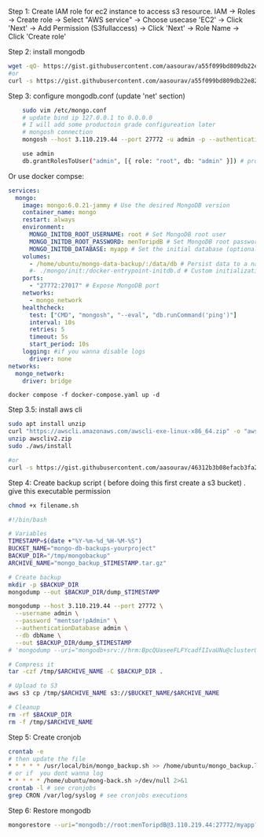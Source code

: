 Step 1: Create IAM role for ec2 instance to access s3 resource.
    IAM -> Roles -> Create role -> Select "AWS service" -> Choose usecase 'EC2' -> Click 'Next' -> Add Permission (S3fullaccess) -> Click 'Next' -> Role Name -> Click 'Create role'

Step 2: install mongodb
```sh
wget -qO- https://gist.githubusercontent.com/aasourav/a55f099bd809db22e8214a014e87eddd/raw/mongo.sh | bash
#or
curl -s https://gist.githubusercontent.com/aasourav/a55f099bd809db22e8214a014e87eddd/raw/mongo.sh | bash
```

Step 3: configure mongodb.conf (update 'net' section)
```sh
    sudo vim /etc/mongo.conf 
    # update bind ip 127.0.0.1 to 0.0.0.0
    # I will add some productoin grade configureation later
    # mongosh connection
    mongosh --host 3.110.219.44 --port 27772 -u admin -p --authenticationDatabase admin

    use admin
    db.grantRolesToUser("admin", [{ role: "root", db: "admin" }]) # provide all access
```

Or use docker compse:
```yaml
services:
  mongo:
    image: mongo:6.0.21-jammy # Use the desired MongoDB version
    container_name: mongo
    restart: always
    environment:
      MONGO_INITDB_ROOT_USERNAME: root # Set MongoDB root user
      MONGO_INITDB_ROOT_PASSWORD: menToripdB # Set MongoDB root password
      MONGO_INITDB_DATABASE: myapp # Set the initial database (optional)
    volumes:
      - /home/ubuntu/mongo-data-backup/:/data/db # Persist data to a named volume
      #- ./mongo/init:/docker-entrypoint-initdb.d # Custom initialization scripts
    ports:
      - "27772:27017" # Expose MongoDB port
    networks:
      - mongo_network
    healthcheck:
      test: ["CMD", "mongosh", "--eval", "db.runCommand('ping')"]
      interval: 10s
      retries: 5
      timeout: 5s
      start_period: 10s
    logging: #if you wanna disable logs
      driver: none
networks:
  mongo_network:
    driver: bridge
```
`docker compose -f docker-compose.yaml up -d`

Step 3.5: install aws cli
```sh
sudo apt install unzip
curl "https://awscli.amazonaws.com/awscli-exe-linux-x86_64.zip" -o "awscliv2.zip"
unzip awscliv2.zip
sudo ./aws/install

#or
curl -s https://gist.githubusercontent.com/aasourav/46312b3b08efacb3fa214888d0584caa/raw/mongo.sh | bash
```

Step 4: Create backup script ( before doing this first create a s3 bucket) . give this executable permission
```sh
chmod +x filename.sh
```
```sh
#!/bin/bash

# Variables
TIMESTAMP=$(date +"%Y-%m-%d_%H-%M-%S")
BUCKET_NAME="mongo-db-backups-yourproject"
BACKUP_DIR="/tmp/mongobackup"
ARCHIVE_NAME="mongo_backup_$TIMESTAMP.tar.gz"

# Create backup
mkdir -p $BACKUP_DIR
mongodump --out $BACKUP_DIR/dump_$TIMESTAMP

mongodump --host 3.110.219.44 --port 27772 \
  --username admin \
  --password "mentsor!pAdmin" \
  --authenticationDatabase admin \
  --db dbName \
  --out $BACKUP_DIR/dump_$TIMESTAMP
# 'mongodump --uri="mongodb+srv://hrm:BpcQUaseeFLFYcadfIIvaUNu@cluster0.pisbwzh.mongodb.net/mentor_ip?retryWrites=true&w=majority" --out=./dump'

# Compress it
tar -czf /tmp/$ARCHIVE_NAME -C $BACKUP_DIR .

# Upload to S3
aws s3 cp /tmp/$ARCHIVE_NAME s3://$BUCKET_NAME/$ARCHIVE_NAME

# Cleanup
rm -rf $BACKUP_DIR
rm -f /tmp/$ARCHIVE_NAME
```

Step 5: Create cronjob

```sh
crontab -e
# then update the file
* * * * * /usr/local/bin/mongo_backup.sh >> /home/ubuntu/mongo_backup.log #output log file maybe create first by manually
# or if  you dont wanna log
* * * * * /home/ubuntu/mong-back.sh >/dev/null 2>&1
crontab -l # see cronjobs
grep CRON /var/log/syslog # see cronjobs executions

```


Step 6: Restore mongodb
```sh
mongorestore --uri="mongodb://root:menToripdB@3.110.219.44:27772/myapp?authSource=admin" --drop /home/aes-sourav/Downloads/mongo_backup_2025-04-08_06-25-16/myapp # you have to tell where your prelude.json is located
```
